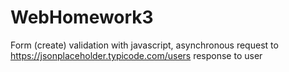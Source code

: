 # WebHomework3
Form (create) validation with javascript, asynchronous request to https://jsonplaceholder.typicode.com/users response to user
